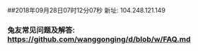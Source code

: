 ##2018年09月28日07时12分07秒 新址: 104.248.121.149
### 兔友常见问题及解答: https://github.com/wanggonging/d/blob/w/FAQ.md
